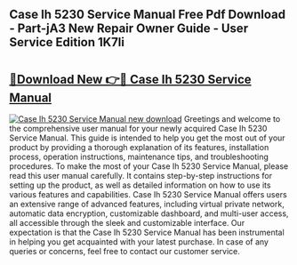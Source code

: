 ## Case Ih 5230 Service Manual Free Pdf Download - Part-jA3 New Repair Owner Guide - User Service Edition 1K7li

# <h2><a href="http://bc86234.oget.top/?id=Case+Ih+5230+Service+Manual">🔗Download New 👉🔴 Case Ih 5230 Service Manual</a></h2>

[![Case Ih 5230 Service Manual new download](https://i.imgur.com/5g1atiW.png)](http://bc86234.oget.top/?id=Case+Ih+5230+Service+Manual)
Greetings and welcome to the comprehensive user manual for your newly acquired Case Ih 5230 Service Manual. This guide is intended to help you get the most out of your product by providing a thorough explanation of its features, installation process, operation instructions, maintenance tips, and troubleshooting procedures. To make the most of your Case Ih 5230 Service Manual, please read this user manual carefully. It contains step-by-step instructions for setting up the product, as well as detailed information on how to use its various features and capabilities. Case Ih 5230 Service Manual offers users an extensive range of advanced features, including virtual private network, automatic data encryption, customizable dashboard, and multi-user access, all accessible through the sleek and customizable interface. Our expectation is that the Case Ih 5230 Service Manual has been instrumental in helping you get acquainted with your latest purchase. In case of any queries or concerns, feel free to contact our customer service.
